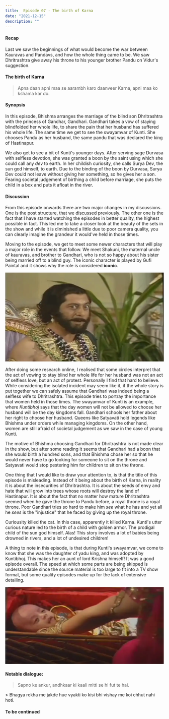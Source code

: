 ```yaml
---
title:  Episode 07 - The birth of Karna
date: "2021-12-15"
description: ""
---
```

#### Recap 
Last we saw the beginnings of what would become the war between
Kauravas and Pandavs, and how the whole thing came to be. We saw
Dhritrashtra give away his throne to his younger brother Pandu on
Vidur's suggestion. 

#### The birth of Karna

> Apna daan apni maa se aarambh karo daanveer Karna, apni maa ko kshama kar do.

#### Synopsis

In this episode, Bhishma arranges the marriage of the blind son Dhritrashtra
with the princess of Gandhar, Gandhari. Gandhari takes a vow of staying
blindfolded her whole life, to share the pain that her husband has suffered his
whole life. The same time we get to see the swayamvar of Kunti. She chooses
Pandu as her husband, the same pandu that was declared the king of Hastinapur.

We also get to see a bit of Kunti's younger days. After serving sage Durvasa
with selfless devotion, she was granted a boon by the saint using which she could call
any *dev* to earth. In her childish curiosity, she calls Surya Dev, the sun god himself,
to earth. Due to the binding of the boon by Durvasa, Surya Dev could not leave
without giving her something, so he gives her a son. Fearing societal judgement
of birthing a child before marriage, she puts the child in a box and puts it
afloat in the river.

#### Discussion

From this episode onwards there are two major changes in my discussions. One is
the post structure, that we discussed previously. The other one is
the fact that I have started watching the episodes in better quality, the
highest possible in fact. This led me to take a closer look at the beauty of
the sets in the show and while it is diminished a little due to poor camera
quality, you can clearly imagine the grandeur it would've held in those times.

Moving to the episode, we get to meet some newer characters that will play a
major role in the events that follow. We meet Shakuni, the maternal uncle of
kauravas, and brother to Gandhari, who is not so happy about his sister being
married off to a blind guy. The iconic character is played by Gufi Paintal and
it shows why the role is considered **iconic**.

![Mama Shakuni](../../assets/mahabharat/ep_7_1.webp)

After doing some research online, I realised that some circles interpret that
the act of vowing to stay blind her whole life for her husband was not an act
of selfless love, but an act of protest. Personally I find that hard to
believe. While considering the isolated incident may seem like it, if the whole
story is put together we can safely assume that Gandhari was indeed being a
selfless wife to Dhritrashtra. This episode tries
to portray the importance that women held in those times. The swayamvar of Kunti is an
example, where *Kuntibhoj* says that the day women will not be allowed to
choose her husband will be the day kingdoms fall. Gandhari schools her father
about her right to choose her husband. Queens like Satyavati hold legends like Bhishma under orders while managing kingdoms. On the other hand, women are still
afraid of societal judgement as we saw in the case of young Kunti. 

The motive of Bhishma choosing Gandhari for Dhritrashtra is not made clear in
the show, but after some reading it seems that Gandhari had a boon that she
would birth a hundred sons, and that Bhishma chose her so that he would never
have to go looking for someone to sit on the throne and Satyavati would stop pestering him for children to sit on the throne. 

One thing that I would like to draw your attention to, is that the title of this
episode is misleading. Instead of it being about the birth of Karna, in reality
it is about the insecurities of Dhritrashtra. It is about the seeds of envy and
hate that will grow into trees whose roots will destroy the land of Hastinapur.
It is about the fact that no matter how mature Dhritrashtra seemed when he gave
the throne to Pandu before, a royal throne is a royal throne. Poor Gandhari tries so hard to make him *see* what he has and yet all he *sees* is the "injustice" that he faced by giving up the royal throne.

Curiousity killed the cat. In this case, apparently it killed Karna. Kunti's
utter curious nature led to the birth of a child with golden armor. The
prodigal child of the sun god himself. Alas! This story involves a lot of
babies being drowned in rivers, and a lot of undesired children! 

A thing to note in this episode, is that during Kunti's swayamvar, we come to
know that she was the daughter of yadu king, and was adopted by Kuntibhoj. This
makes her an aunt of lord Krishna himself! It was a good episode overall. The speed at which some parts are being skipped is understandable since the source material is too large to fit into a TV show format, but some quality episodes make up for the lack of extensive detailing.

![The child with the golden armor](../../assets/mahabharat/ep_7_2.webp)


#### Notable dialogue:
> Sapno ke ankur, andhkaar ki kaali mitti se hi fut te hai.
<div></div>
> Bhagya rekha me jakde hue vyakti ko kisi bhi vishay me koi chhut nahi hoti.

#### To be continued

